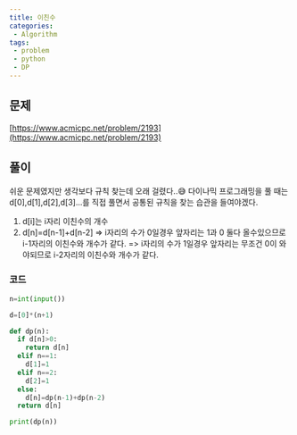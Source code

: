 ```yaml
---
title: 이친수
categories:
 - Algorithm
tags:
 - problem
 - python
 - DP
---
```


## 문제

[https://www.acmicpc.net/problem/2193](https://www.acmicpc.net/problem/2193)


## 풀이

쉬운 문제였지만 생각보다 규칙 찾는데 오래 걸렸다..😅
다이나믹 프로그래밍을 풀 때는 d[0],d[1],d[2],d[3]...를 직접 풀면서 공통된 규칙을 찾는 습관을 들여야겠다.

1. d[i]는 i자리 이친수의 개수
2. d[n]=d[n-1]+d[n-2]
=> i자리의 수가 0일경우 앞자리는 1과 0 둘다 올수있으므로 i-1자리의 이친수와 개수가 같다.
=> i자리의 수가 1일경우 앞자리는 무조건 0이 와야되므로 i-2자리의 이친수와 개수가 같다.

### 코드

```python
n=int(input())

d=[0]*(n+1)

def dp(n):
  if d[n]>0:
    return d[n]
  elif n==1:
    d[1]=1
  elif n==2:
    d[2]=1
  else:
    d[n]=dp(n-1)+dp(n-2)
  return d[n]

print(dp(n))

```